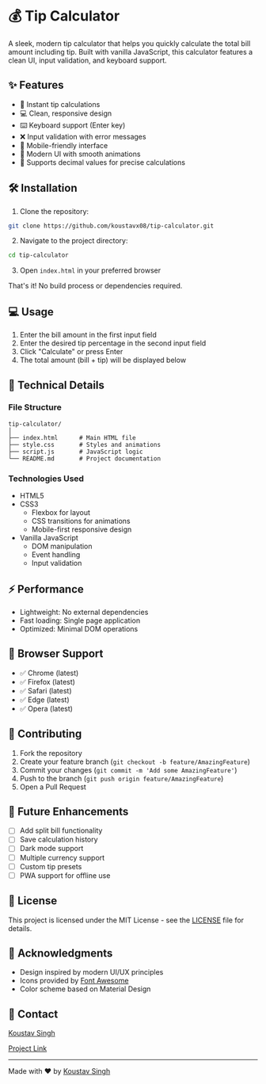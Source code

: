 # 💰 Tip Calculator

A sleek, modern tip calculator that helps you quickly calculate the total bill amount including tip. Built with vanilla JavaScript, this calculator features a clean UI, input validation, and keyboard support.


## ✨ Features

- 🧮 Instant tip calculations
- 💻 Clean, responsive design
- ⌨️ Keyboard support (Enter key)
- ❌ Input validation with error messages
- 📱 Mobile-friendly interface
- 🎨 Modern UI with smooth animations
- 🔢 Supports decimal values for precise calculations


## 🛠️ Installation

1. Clone the repository:
```bash
git clone https://github.com/koustavx08/tip-calculator.git
```

2. Navigate to the project directory:
```bash
cd tip-calculator
```

3. Open `index.html` in your preferred browser

That's it! No build process or dependencies required.

## 💻 Usage

1. Enter the bill amount in the first input field
2. Enter the desired tip percentage in the second input field
3. Click "Calculate" or press Enter
4. The total amount (bill + tip) will be displayed below

## 🔧 Technical Details

### File Structure
```
tip-calculator/
│
├── index.html      # Main HTML file
├── style.css       # Styles and animations
├── script.js       # JavaScript logic
└── README.md       # Project documentation
```

### Technologies Used
- HTML5
- CSS3
  - Flexbox for layout
  - CSS transitions for animations
  - Mobile-first responsive design
- Vanilla JavaScript
  - DOM manipulation
  - Event handling
  - Input validation

## ⚡ Performance

- Lightweight: No external dependencies
- Fast loading: Single page application
- Optimized: Minimal DOM operations

## 🎯 Browser Support

- ✅ Chrome (latest)
- ✅ Firefox (latest)
- ✅ Safari (latest)
- ✅ Edge (latest)
- ✅ Opera (latest)

## 🤝 Contributing

1. Fork the repository
2. Create your feature branch (`git checkout -b feature/AmazingFeature`)
3. Commit your changes (`git commit -m 'Add some AmazingFeature'`)
4. Push to the branch (`git push origin feature/AmazingFeature`)
5. Open a Pull Request

## 📝 Future Enhancements

- [ ] Add split bill functionality
- [ ] Save calculation history
- [ ] Dark mode support
- [ ] Multiple currency support
- [ ] Custom tip presets
- [ ] PWA support for offline use

## 📜 License

This project is licensed under the MIT License - see the [LICENSE](LICENSE) file for details.

## 👏 Acknowledgments

- Design inspired by modern UI/UX principles
- Icons provided by [Font Awesome](https://fontawesome.com)
- Color scheme based on Material Design

## 📧 Contact

[Koustav Singh](https://github.com/koustavx08)

[Project Link](https://github.com/koustavx08/tip-calculator)

---

Made with ❤️ by [Koustav Singh](https://github.com/koustavx08)
